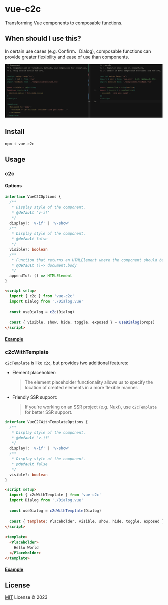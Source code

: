 # vue-c2c

Transforming Vue components to composable functions.

## When should I use this?

In certain use cases (e.g. Confirm、Dialog), composable functions can provide greater flexibility and ease of use than components. 

<p align="left">
  <a href="https://github.com/webfansplz/vue-c2c"><img src="./vue-c2c.png" alt="vue-c2c"></a>
</p>

## Install

```bash
npm i vue-c2c
```

## Usage

### c2c

#### Options

```ts
interface VueC2COptions {
  /**
   * Display style of the component.
   * @default 'v-if'
   */
  display?: 'v-if' | 'v-show'
  /**
   * Display style of the component.
   * @default false
   */
  visible?: boolean
  /**
   * Function that returns an HTMLElement where the component should be appended to.
   * @default ()=> document.body
   */
  appendTo?: () => HTMLElement
}
```

```html
<script setup>
  import { c2c } from 'vue-c2c'
  import Dialog from './Dialog.vue'

  const useDialog = c2c(Dialog)

  const { visible, show, hide, toggle, exposed } = useDialog(props)
</script>
```

#### [Example](./examples/c2c)

### c2cWithTemplate

`c2cTemplate` is like `c2c`, but provides two additional features: 

- Element placeholder: 

  > The element placeholder functionality allows us to specify the location of created elements in a more flexible manner.

- Friendly SSR support:
  
  > If you're working on an SSR project (e.g. Nuxt), use `c2cTemplate` for better SSR support.

```ts
interface VueC2CWithTemplateOptions {
  /**
   * Display style of the component.
   * @default 'v-if'
   */
  display?: 'v-if' | 'v-show'
  /**
   * Display style of the component.
   * @default false
   */
  visible?: boolean
}
```

```html
<script setup>
  import { c2cWithTemplate } from 'vue-c2c'
  import Dialog from './Dialog.vue'

  const useDialog = c2cWithTemplate(Dialog)

  const { template: Placeholder, visible, show, hide, toggle, exposed } = useDialog(props)
</script>

<template>
  <Placeholder>
    Hello World
  </Placeholder>
</template>
```

#### [Example](./examples/c2c-with-template)


## License

[MIT](./LICENSE) License © 2023
